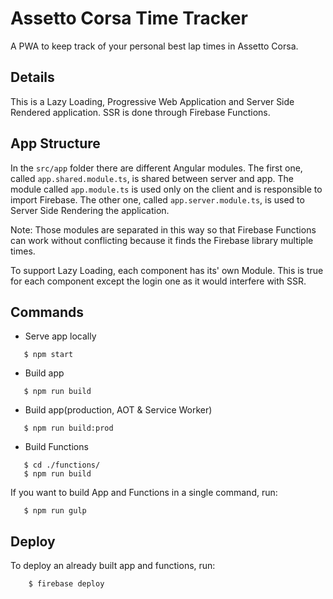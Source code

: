 # Assetto Corsa Time Tracker
A PWA to keep track of your personal best lap times in Assetto Corsa.

## Details
This is a Lazy Loading, Progressive Web Application and Server Side Rendered application.
SSR is done through Firebase Functions.

## App Structure
In the `src/app` folder there are different Angular modules.
The first one, called `app.shared.module.ts`, is shared between server and app.
The module called `app.module.ts` is used only on the client and is responsible to import Firebase.
The other one, called `app.server.module.ts`, is used to Server Side Rendering the application.

Note: Those modules are separated in this way so that Firebase Functions can work without conflicting because it finds the Firebase library multiple times.

To support Lazy Loading, each component has its' own Module. This is true for each component except the login one as it would interfere with SSR.

## Commands
 - Serve app locally
 ```console
    $ npm start
 ```

 - Build app
 ```console
    $ npm run build
 ```

 - Build app(production, AOT & Service Worker)
 ```console
    $ npm run build:prod
 ```

 - Build Functions
 ```console
    $ cd ./functions/
    $ npm run build
 ```

 If you want to build App and Functions in a single command, run:
 ```console
    $ npm run gulp
 ```

## Deploy
To deploy an already built app and functions, run:
```console
    $ firebase deploy
```
